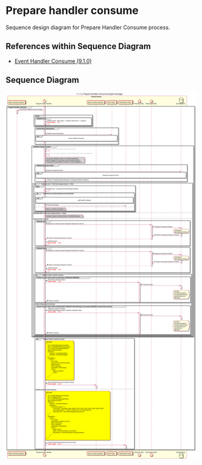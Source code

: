 # Prepare handler consume

Sequence design diagram for Prepare Handler Consume process.

## References within Sequence Diagram

* [Event Handler Consume (9.1.0)](../../central-event-processor/9.1.0-event-handler-placeholder.md)

## Sequence Diagram

![seq-prepare-1.1.1.a.svg](../assets/diagrams/sequence/seq-prepare-1.1.1.a.svg)

